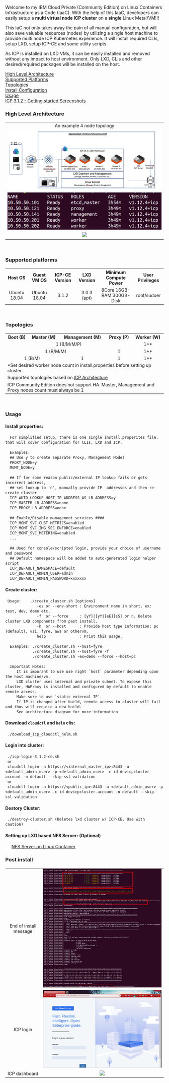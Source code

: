 Welcome to my IBM Cloud Private (Community Edition) on Linux Containers Infrastructure as a Code (IaaC). With the help of this IaaC, developers can easily setup a **multi virtual node ICP cluster** on a **single** Linux Metal/VM!!!<br>

This IaC not only takes away the pain of all manual configuration, but will also save valuable resources (nodes) by utilizing a single host machine to provide multi node ICP Kubernetes experience. It will install required CLIs, setup LXD, setup ICP-CE and some utility scripts.

As ICP is installed on LXD VMs, it can be easily installed and removed without any impact to host environment. Only LXD, CLIs and other desired/required packages will be installed on the host.

[High Level Architecture](/README.md#high-level-architecture) <br>
[Supported Platforms](/README.md#supported-platforms) <br>
[Topologies](/README.md#topologies) <br>
[Install Configuration](/install.properties)<br>
[Usage](/README.md#usage) <br>
[ICP 3.1.2 - Getting started](https://www.ibm.com/support/knowledgecenter/en/SSBS6K_3.1.2/getting_started/introduction.html)
[Screenshots](/docs/screenshots) <br>

### **__High Level Architecture__**<br>
<table border="0">
 <tr align="center"><td>An example 4 node topology</td></tr>
 <tr align="center"><td><img src="/docs/screenshots/arch/icp-lxd-4-node-arch.png"></td></tr>
 <tr align="center"><td><img src="/docs/screenshots/install/k8s-nodes.png"></td></tr>
 <tr align="center"><td><img src="/docs/screenshots/install/lxc-node-list.png"></td></tr>
</table> <br>


### **__Supported platforms__**<br>
<table>
 <tr>
   <th align="center">Host OS</th>
   <th align="center">Guest VM OS</th>
   <th align="center">ICP-CE Version</th>
   <th align="center">LXD Version</th>  
   <th align="center">Minimum Compute Power</th>
   <th align="center">User Privileges</th>
</tr>
 <tr>
    <td align="center">Ubuntu 18.04</td>
    <td align="center">Ubuntu 18.04</td>
    <td align="center">3.1.2</td>
    <td align="center">3.0.3 (apt)</td>  
    <td align="center">8Core 16GB-RAM 300GB-Disk</td>  
    <td align="center">root/sudoer</td>  
</tr>
</table> <br>

### **__Topologies__**<br>
<table>
 <tr>
   <th>Boot (B)</th>
   <th>Master (M)</th>
   <th>Management (M)</th>
   <th>Proxy (P)</th>
   <th>Worker (W)</th>
 </tr>
 <tr>
    <td colspan="4" align="center">1 (B/M/M/P)</td>
    <td align="center">1+*</td>
 </tr>

 <tr>
   <td colspan="3" align="center">1 (B/M/M)</td>
   <td align="center">1</td>
   <td align="center">1+*</td>
 </tr>
 <tr>
   <td colspan="2" align="center">1 (B/M) </td>
   <td align="center">1</td>
   <td align="center">1</td>
   <td align="center">1+*</td>
 <tr>
  <td colspan="5">*Set desired worker node count in install.properties before setting up cluster.</td>
 </tr>
 <tr>
    <td colspan="5">Supported topologies based on <a href="https://www.ibm.com/support/knowledgecenter/en/SSBS6K_3.1.2/getting_started/architecture.html)">ICP Architecture</a></td>
 <tr>
    <td colspan="5">ICP Community Edition does not support HA. Master, Management and Proxy nodes count must always be 1</td>
 </tr>
</table> <br>

### **__Usage__**<br>

#### **__Install properties:__**<br>

      For simplified setup, there is one single install.properites file, that will cover configuration for CLIs, LXD and ICP.

      Examples:
      ## Use y to create separate Proxy, Management Nodes
      PROXY_NODE=y
      MGMT_NODE=y

      ## If for some reason public/external IP lookup fails or gets incorrect address,
      ## set lookup to 'n', manually provide IP  addresses and then re-create cluster
      ICP_AUTO_LOOKUP_HOST_IP_ADDRESS_AS_LB_ADDRESS=y
      ICP_MASTER_LB_ADDRESS=none
      ICP_PROXY_LB_ADDRESS=none

      ## Enable/Disable management services ####
      ICP_MGMT_SVC_CUST_METRICS=enabled
      ICP_MGMT_SVC_IMG_SEC_ENFORCE=enabled
      ICP_MGMT_SVC_METERING=enabled
      ...

      ## Used for console/scripted login, provide your choice of username and password
      ## Default namespace will be added to auto-generated login helper script
      ICP_DEFAULT_NAMESPACE=default
      ICP_DEFAULT_ADMIN_USER=admin
      ICP_DEFAULT_ADMIN_PASSWORD=xxxxxxx


#### **__Create cluster:__**<br>


     Usage:    ./create_cluster.sh [options]
                  -es or --env-short : Environment name in short. ex: test, dev, demo etc.
                  -f  or --force     : [yY]|[yY][eE][sS] or n. Delete cluster LXD components from past install.
                  -h  or --host      : Provide host type information: pc (default), vsi, fyre, aws or othervm.
                  help               : Print this usage.

      Examples: ./create_cluster.sh --host=fyre
                ./create_cluster.sh --host=fyre -f
                ./create_cluster.sh -es=demo --force --host=pc

      Important Notes:
         It is imporant to use use right `host` parameter depending upon the host machine/vm.
         LXD cluster uses internal and private subnet. To expose this cluster, HAProxy is installed and configured by default to enable remote access.
         Make sure to use `static external IP`.
         If IP is changed after build, remote access to cluster will fail and thus will require a new build.
         See architecture diagram for more information

#### **__Download `cloudctl` and `helm` clis__:**<br>

     ./download_icp_cloudctl_helm.sh

#### **__Login into cluster:__**<br>

     ./icp-login-3.1.2-ce.sh
     or
     cloudctl login -a https://<internal_master_ip>:8443 -u <default_admin_user> -p <default_admin_user> -c id-devicpcluster-account -n default --skip-ssl-validation
     or
     cloudctl login -a https://<public_ip>:8443 -u <default_admin_user> -p <default_admin_user> -c id-devicpcluster-account -n default --skip-ssl-validation

#### **__Destory Cluster:__**<br>

     ./destroy-cluster.sh (Deletes lxd cluster w/ ICP-CE. Use with caution)

#### **__Setting up LXD based NFS Server:__** (Optional)<br>
&nbsp;&nbsp;&nbsp;&nbsp;&nbsp;[NFS Server on Linux Container](https://github.com/HSBawa/nfs-server-on-linux-container)

### **__Post install__**<br>

<table border="0">
  <tr align="center"><td>End of install message</td><td><img src="/docs/screenshots/install/icp-install-finish.png"></td></tr>
  <tr align="center"><td>ICP login</td><td><img src="/docs/screenshots/install/icp-login.png"></td></tr>
  <tr align="center"><td>ICP dashboard</td><td><img src="/docs/screenshots/install/icp-dashboard.png"></td></tr>
</table> <br>

